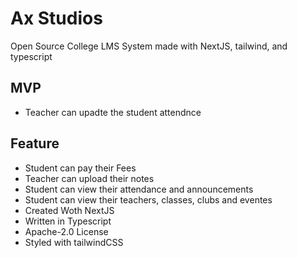 # Ax Studios

Open Source College LMS System made with NextJS, tailwind, and typescript

## MVP

- Teacher can upadte the student attendnce

## Feature

- Student can pay their Fees
- Teacher can upload their notes
- Student can view their attendance and announcements
- Student can view their teachers, classes, clubs and eventes
- Created Woth NextJS
- Written in Typescript
- Apache-2.0 License
- Styled with tailwindCSS
